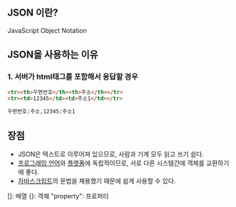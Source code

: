 ## JSON 이란?
JavaScript Object Notation

## JSON을 사용하는 이유

### 1. 서버가 html태그를 포함해서 응답할 경우
```html
<tr><th>우편번호</th><th>주소</th></tr>
<tr><td>12345</td><td>주소1</td></tr>
```



```html
우편번호:주소,12345:주소1
```


## 장점

-   JSON은 텍스트로 이루어져 있으므로, 사람과 기계 모두 읽고 쓰기 쉽다.
-   [프로그래밍 언어](https://ko.wikipedia.org/wiki/%ED%94%84%EB%A1%9C%EA%B7%B8%EB%9E%98%EB%B0%8D_%EC%96%B8%EC%96%B4 "프로그래밍 언어")와  [플랫폼](https://ko.wikipedia.org/wiki/%EC%BB%B4%ED%93%A8%ED%8C%85_%ED%94%8C%EB%9E%AB%ED%8F%BC "컴퓨팅 플랫폼")에 독립적이므로, 서로 다른 시스템간에 객체를 교환하기에 좋다.
- [자바스크립트](https://ko.wikipedia.org/wiki/%EC%9E%90%EB%B0%94%EC%8A%A4%ED%81%AC%EB%A6%BD%ED%8A%B8 "자바스크립트")의 문법을 채용했기 때문에 쉽게 사용할 수 있다.



[]: 배열
{}: 객체
"property": 프로퍼티

<!--stackedit_data:
eyJoaXN0b3J5IjpbLTE2MTYyOTczNTcsMjAzODM4MzgwXX0=
-->